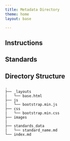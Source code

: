 ```yaml
---
title: Metadata Directory
theme: home
layout: base

---
```


## Instructions

## Standards

## Directory Structure

    .
    ├── _layouts
    |   └── base.html
    ├── js
    |   └── bootstrap.min.js
    ├── css
    |   └── bootstrap.min.css
    ├── images
    |
    ├── standards_data
    |   └── standard_name.md
    └── index.md
